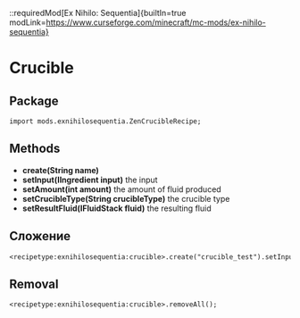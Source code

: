 ::requiredMod[Ex Nihilo: Sequentia]{builtIn=true modLink=https://www.curseforge.com/minecraft/mc-mods/ex-nihilo-sequentia}

# Crucible

## Package
`import mods.exnihilosequentia.ZenCrucibleRecipe;`

## Methods
- **create(String name)**
- **setInput(IIngredient input)** the input
- **setAmount(int amount)** the amount of fluid produced
- **setCrucibleType(String crucibleType)** the crucible type
- **setResultFluid(IFluidStack fluid)** the resulting fluid


## Сложение

```zenscript
<recipetype:exnihilosequentia:crucible>.create("crucible_test").setInput(<item:minecraft:cobblestone>).setAmount(100).setCrucibleType("fired").setResultFluid(<fluid:minecraft:lava>);
```

## Removal

```zenscript
<recipetype:exnihilosequentia:crucible>.removeAll();
```

